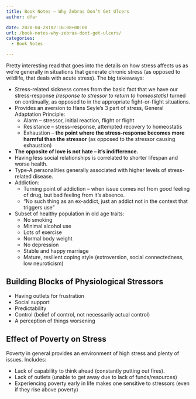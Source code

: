 ```yaml
---
title: Book Notes – Why Zebras Don’t Get Ulcers
author: dfar

date: 2020-04-28T02:16:08+00:00
url: /book-notes-why-zebras-dont-get-ulcers/
categories:
  - Book Notes

---
```

 

Pretty interesting read that goes into the details on how stress affects us as we&#8217;re generally in situations that generate chronic stress (as opposed to wildlife, that deals with acute stress). The big takeaways:

  * Stress-related sickness comes from the basic fact that we have our stress-response _(response to stressor to return to homeostatis)_ turned on continually, as opposed to in the appropriate fight-or-flight situations.
  * Provides an aversion to Hans Seyle&#8217;s 3 part of stress, General Adaptation Principle:
      * Alarm &#8211; stressor, initial reaction, flight or flight
      * Resistance &#8211; stress-response, attempted recovery to homeostatis
      * Exhaustion &#8211; **the point where the stress-response becomes more harmful than the stressor** (as opposed to the stressor causing exhaustion)
  * **The opposite of love is not hate &#8211; it&#8217;s indifference.**
  * Having less social relationships is correlated to shorter lifespan and worse health.
  * Type-A personalities generally associated with higher levels of stress-related disease.
  * Addiction:
      * Turning point of addiction &#8211; when issue comes not from good feeling of drug, but bad feeling from it&#8217;s absence.
      * &#8220;No such thing as an ex-addict, just an addict not in the context that triggers use&#8221;
  * Subset of healthy population in old age traits:
      * No smoking
      * Minimal alcohol use
      * Lots of exercise
      * Normal body weight
      * No depression
      * Stable and happy marriage
      * Mature, resilient coping style (extroversion, social connectedness, low neuroticism)

## Building Blocks of Physiological Stressors

  * Having outlets for frustration
  * Social support
  * Predictability
  * Control (belief of control, not necessarily actual control)
  * A perception of things worsening

## Effect of Poverty on Stress

Poverty in general provides an environment of high stress and plenty of issues. Includes:

  * Lack of capability to think ahead (constantly putting out fires).
  * Lack of outlets (unable to get away due to lack of funds/resources)
  * Experiencing poverty early in life makes one sensitive to stressors (even if they rise above poverty)